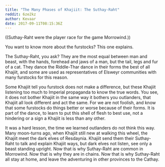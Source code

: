 ```yaml
---
title: "The Many Phases of Khajiit: The Suthay-Raht"
reddit: 6ze2kz
author: Kevaar
date: 2017-09-11T08:15:36Z
---
```


((Suthay-Raht were the player race for the game Morrowind.))

You want to know more about the furstocks? This one explains.

The Suthay-Raht, you ask? They are the most equal between man and beast, with the hands, forehead and jaws of a man, but the tail, legs and fur of a cat. They dance the Riddle-Thar dance in their forms the best of all Khajiit, and some are used as representatives of Elsweyr communities with many furstocks for this reason. 

Some Khajiit tell you furstock does not make a difference, but these Khajiit listening too much to Imperial propaganda to know the true words. You see, it does not bother Khajiit in the same way it bothers you outlanders, that Khajiit all look different and act the same. For we are not foolish, and know that some furstocks do things better or worse because of their forms. It is part of the dance, to learn to put this shell of flesh to best use, not a hindering or a sign a Khajiit is less than any other.

It was a hard lesson, the time we learned outlanders do not think this way. Many moon-turns ago, when Khajiit still new at walking this wheel, the Khajiit meet the dark elves of Resdaynia. Khajiit send them their Suthay-Raht to talk and explain Khajiit ways, but dark elves not listen, see only a beast standing upright. Now that is why Suthay-Raht are common in Morrowind. Now that is why they are in chains. Now that is why Suthay-Raht all stay at home, and leave the adventuring in other provinces to the Cathay.

